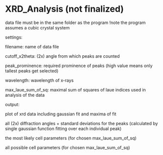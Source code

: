 # XRD_Analysis (not finalized)

data file must be in the same folder as the program
!note the program assumes a cubic crystal system


settings:

filename: name of data file

cutoff_x2theta: (2x) angle from which peaks are counted

peak_prominence: required prominence of peaks (high value means only tallest peaks get selected)

wavelength: wavelength of x-rays

max_laue_sum_of_sq: maximal sum of squares of laue indices used in analysis of the data


output:

plot of xrd data including gaussian fit and maxima of fit

all (2x) diffraction angles + standard deviations for the peaks (calculated by single gaussian function fitting over each individual peak)

the most likely cell parameters (for chosen max_laue_sum_of_sq)

all possible cell parameters (for chosen max_laue_sum_of_sq)
